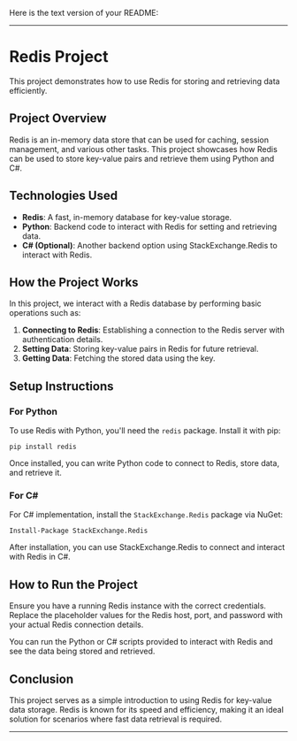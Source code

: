 Here is the text version of your README:

---

# Redis Project

This project demonstrates how to use Redis for storing and retrieving data efficiently.

## Project Overview

Redis is an in-memory data store that can be used for caching, session management, and various other tasks. This project showcases how Redis can be used to store key-value pairs and retrieve them using Python and C#.

## Technologies Used

- **Redis**: A fast, in-memory database for key-value storage.
- **Python**: Backend code to interact with Redis for setting and retrieving data.
- **C# (Optional)**: Another backend option using StackExchange.Redis to interact with Redis.

## How the Project Works

In this project, we interact with a Redis database by performing basic operations such as:

1. **Connecting to Redis**: Establishing a connection to the Redis server with authentication details.
2. **Setting Data**: Storing key-value pairs in Redis for future retrieval.
3. **Getting Data**: Fetching the stored data using the key.

## Setup Instructions

### For Python

To use Redis with Python, you'll need the `redis` package. Install it with pip:

```
pip install redis
```

Once installed, you can write Python code to connect to Redis, store data, and retrieve it.

### For C#

For C# implementation, install the `StackExchange.Redis` package via NuGet:

```
Install-Package StackExchange.Redis
```

After installation, you can use StackExchange.Redis to connect and interact with Redis in C#.

## How to Run the Project

Ensure you have a running Redis instance with the correct credentials. Replace the placeholder values for the Redis host, port, and password with your actual Redis connection details.

You can run the Python or C# scripts provided to interact with Redis and see the data being stored and retrieved.

## Conclusion

This project serves as a simple introduction to using Redis for key-value data storage. Redis is known for its speed and efficiency, making it an ideal solution for scenarios where fast data retrieval is required.

---
